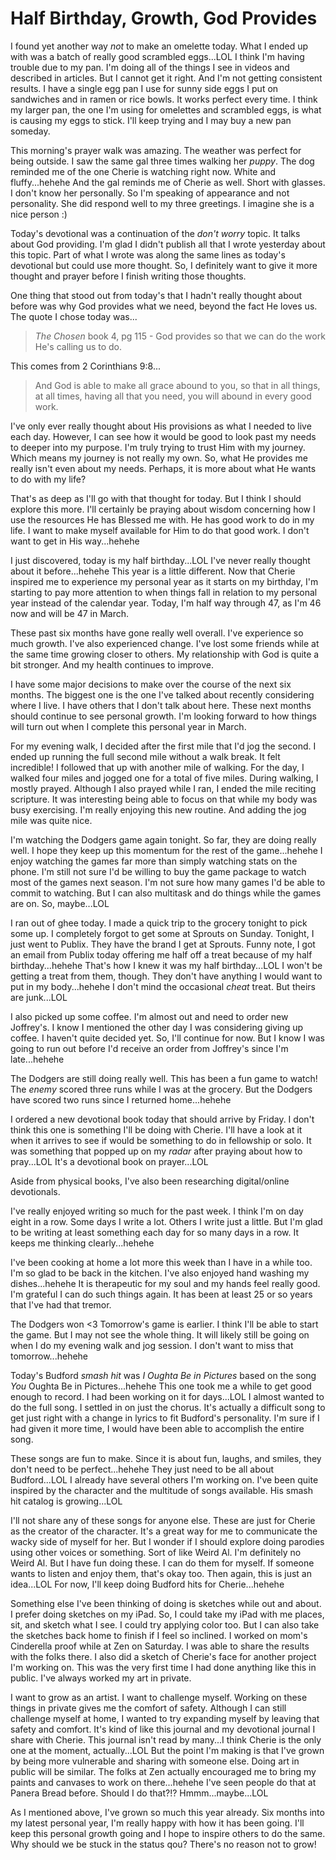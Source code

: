 # Half Birthday, Growth, God Provides

I found yet another way *not* to make an omelette today. What I ended up with was a batch of really good scrambled eggs...LOL I think I'm having trouble due to my pan. I'm doing all of the things I see in videos and described in articles. But I cannot get it right. And I'm not getting consistent results. I have a single egg pan I use for sunny side eggs I put on sandwiches and in ramen or rice bowls. It works perfect every time. I think my larger pan, the one I'm using for omelettes and scrambled eggs, is what is causing my eggs to stick. I'll keep trying and I may buy a new pan someday.

This morning's prayer walk was amazing. The weather was perfect for being outside. I saw the same gal three times walking her *puppy*. The dog reminded me of the one Cherie is watching right now. White and fluffy...hehehe And the gal reminds me of Cherie as well. Short with glasses. I don't know her personally. So I'm speaking of appearance and not personality. She did respond well to my three greetings. I imagine she is a nice person :)

Today's devotional was a continuation of the *don't worry* topic. It talks about God providing. I'm glad I didn't publish all that I wrote yesterday about this topic. Part of what I wrote was along the same lines as today's devotional but could use more thought. So, I definitely want to give it more thought and prayer before I finish writing those thoughts.

One thing that stood out from today's that I hadn't really thought about before was why God provides what we need, beyond the fact He loves us. The quote I chose today was...

>  *The Chosen* book 4, pg 115 - God provides so that we can do the work He's calling us to do.

This comes from 2 Corinthians 9:8...

> And God is able to make all grace abound to you, so that in all things, at all times, having all that you need, you will abound in every good work.

I've only ever really thought about His provisions as what I needed to live each day. However, I can see how it would be good to look past my needs to deeper into my purpose. I'm truly trying to trust Him with my journey. Which means my journey is not really my own. So, what He provides me really isn't even about my needs. Perhaps, it is more about what He wants to do with my life?

That's as deep as I'll go with that thought for today. But I think I should explore this more. I'll certainly be praying about wisdom concerning how I use the resources He has Blessed me with. He has good work to do in my life. I want to make myself available for Him to do that good work. I don't want to get in His way...hehehe

I just discovered, today is my half birthday...LOL I've never really thought about it before...hehehe This year is a little different. Now that Cherie inspired me to experience my personal year as it starts on my birthday, I'm starting to pay more attention to when things fall in relation to my personal year instead of the calendar year. Today, I'm half way through 47, as I'm 46 now and will be 47 in March.

These past six months have gone really well overall. I've experience so much growth. I've also experienced change. I've lost some friends while at the same time growing closer to others. My relationship with God is quite a bit stronger. And my health continues to improve.

I have some major decisions to make over the course of the next six months. The biggest one is the one I've talked about recently considering where I live. I have others that I don't talk about here. These next months should continue to see personal growth. I'm looking forward to how things will turn out when I complete this personal year in March.

For my evening walk, I decided after the first mile that I'd jog the second. I ended up running the full second mile without a walk break. It felt incredible! I followed that up with another mile of walking. For the day, I walked four miles and jogged one for a total of five miles. During walking, I mostly prayed. Although I also prayed while I ran, I ended the mile reciting scripture. It was interesting being able to focus on that while my body was busy exercising. I'm really enjoying this new routine. And adding the jog mile was quite nice.

I'm watching the Dodgers game again tonight. So far, they are doing really well. I hope they keep up this momentum for the rest of the game...hehehe I enjoy watching the games far more than simply watching stats on the phone. I'm still not sure I'd be willing to buy the game package to watch most of the games next season. I'm not sure how many games I'd be able to commit to watching. But I can also multitask and do things while the games are on. So, maybe...LOL

I ran out of ghee today. I made a quick trip to the grocery tonight to pick some up. I completely forgot to get some at Sprouts on Sunday. Tonight, I just went to Publix. They have the brand I get at Sprouts. Funny note, I got an email from Publix today offering me half off a treat because of my half birthday...hehehe That's how I knew it was my half birthday...LOL I won't be getting a treat from them, though. They don't have anything I would want to put in my body...hehehe I don't mind the occasional *cheat* treat. But theirs are junk...LOL

I also picked up some coffee. I'm almost out and need to order new Joffrey's. I know I mentioned the other day I was considering giving up coffee. I haven't quite decided yet. So, I'll continue for now. But I know I was going to run out before I'd receive an order from Joffrey's since I'm late...hehehe

The Dodgers are still doing really well. This has been a fun game to watch! The *enemy* scored three runs while I was at the grocery. But the Dodgers have scored two runs since I returned home...hehehe

I ordered a new devotional book today that should arrive by Friday. I don't think this one is something I'll be doing with Cherie. I'll have a look at it when it arrives to see if would be something to do in fellowship or solo. It was something that popped up on my *radar* after praying about how to pray...LOL It's a devotional book on prayer...LOL

Aside from physical books, I've also been researching digital/online devotionals.

I've really enjoyed writing so much for the past week. I think I'm on day eight in a row. Some days I write a lot. Others I write just a little. But I'm glad to be writing at least something each day for so many days in a row. It keeps me thinking clearly...hehehe

I've been cooking at home a lot more this week than I have in a while too. I'm so glad to be back in the kitchen. I've also enjoyed hand washing my dishes...hehehe It is therapeutic for my soul and my hands feel really good. I'm grateful I can do such things again. It has been at least 25 or so years that I've had that tremor.

The Dodgers won <3 Tomorrow's game is earlier. I think I'll be able to start the game. But I may not see the whole thing. It will likely still be going on when I do my evening walk and jog session. I don't want to miss that tomorrow...hehehe

Today's Budford *smash hit* was *I Oughta Be in Pictures* based on the song *You* Oughta Be in Pictures...hehehe This one took me a while to get good enough to record. I had been working on it for days...LOL I almost wanted to do the full song. I settled in on just the chorus. It's actually a difficult song to get just right with a change in lyrics to fit Budford's personality. I'm sure if I had given it more time, I would have been able to accomplish the entire song.

These songs are fun to make. Since it is about fun, laughs, and smiles, they don't need to be perfect...hehehe They just need to be all about Budford...LOL I already have several others I'm working on. I've been quite inspired by the character and the multitude of songs available. His smash hit catalog is growing...LOL

I'll not share any of these songs for anyone else. These are just for Cherie as the creator of the character. It's a great way for me to communicate the wacky side of myself for her. But I wonder if I should explore doing parodies using other voices or something. Sort of like Weird Al. I'm definitely no Weird Al. But I have fun doing these. I can do them for myself. If someone wants to listen and enjoy them, that's okay too. Then again, this is just an idea...LOL For now, I'll keep doing Budford hits for Cherie...hehehe

Something else I've been thinking of doing is sketches while out and about. I prefer doing sketches on my iPad. So, I could take my iPad with me places, sit, and sketch what I see. I could try applying color too. But I can also take the sketches back home to finish if I feel so inclined. I worked on mom's Cinderella proof while at Zen on Saturday. I was able to share the results with the folks there. I also did a sketch of Cherie's face for another project I'm working on. This was the very first time I had done anything like this in public. I've always worked my art in private.

I want to grow as an artist. I want to challenge myself. Working on these things in private gives me the comfort of safety. Although I can still challenge myself at home, I wanted to try expanding myself by leaving that safety and comfort. It's kind of like this journal and my devotional journal I share with Cherie. This journal isn't read by many...I think Cherie is the only one at the moment, actually...LOL But the point I'm making is that I've grown by being more vulnerable and sharing with someone else. Doing art in public will be similar. The folks at Zen actually encouraged me to bring my paints and canvases to work on there...hehehe I've seen people do that at Panera Bread before. Should I do that?!? Hmmm...maybe...LOL

As I mentioned above, I've grown so much this year already. Six months into my latest personal year, I'm really happy with how it has been going. I'll keep this personal growth going and I hope to inspire others to do the same. Why should we be stuck in the status qou? There's no reason not to grow!